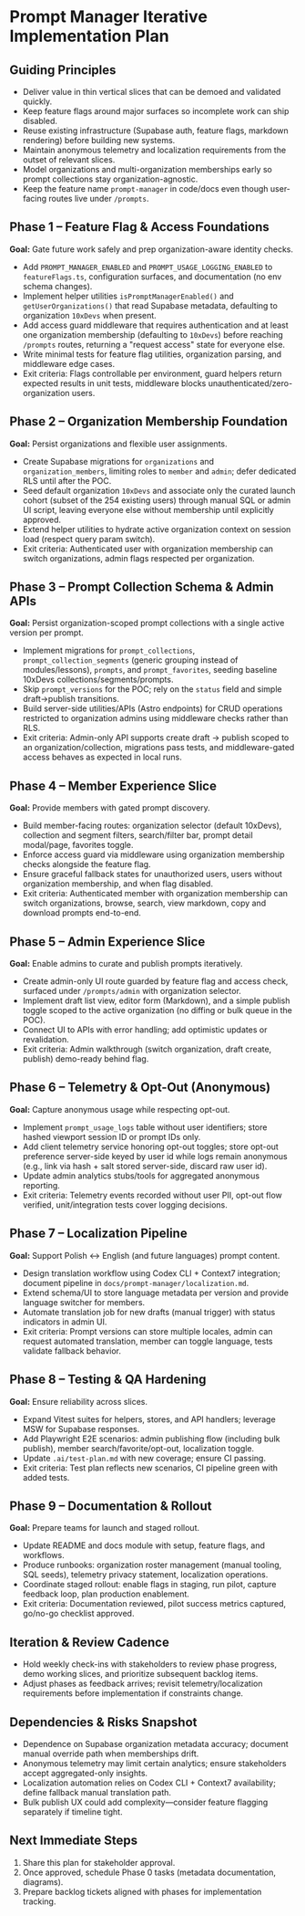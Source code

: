 # Prompt Manager Iterative Implementation Plan

## Guiding Principles
- Deliver value in thin vertical slices that can be demoed and validated quickly.
- Keep feature flags around major surfaces so incomplete work can ship disabled.
- Reuse existing infrastructure (Supabase auth, feature flags, markdown rendering) before building new systems.
- Maintain anonymous telemetry and localization requirements from the outset of relevant slices.
- Model organizations and multi-organization memberships early so prompt collections stay organization-agnostic.
- Keep the feature name `prompt-manager` in code/docs even though user-facing routes live under `/prompts`.

## Phase 1 – Feature Flag & Access Foundations
**Goal:** Gate future work safely and prep organization-aware identity checks.
- Add `PROMPT_MANAGER_ENABLED` and `PROMPT_USAGE_LOGGING_ENABLED` to `featureFlags.ts`, configuration surfaces, and documentation (no env schema changes).
- Implement helper utilities `isPromptManagerEnabled()` and `getUserOrganizations()` that read Supabase metadata, defaulting to organization `10xDevs` when present.
- Add access guard middleware that requires authentication and at least one organization membership (defaulting to `10xDevs`) before reaching `/prompts` routes, returning a "request access" state for everyone else.
- Write minimal tests for feature flag utilities, organization parsing, and middleware edge cases.
- Exit criteria: Flags controllable per environment, guard helpers return expected results in unit tests, middleware blocks unauthenticated/zero-organization users.

## Phase 2 – Organization Membership Foundation
**Goal:** Persist organizations and flexible user assignments.
- Create Supabase migrations for `organizations` and `organization_members`, limiting roles to `member` and `admin`; defer dedicated RLS until after the POC.
- Seed default organization `10xDevs` and associate only the curated launch cohort (subset of the 254 existing users) through manual SQL or admin UI script, leaving everyone else without membership until explicitly approved.
- Extend helper utilities to hydrate active organization context on session load (respect query param switch).
- Exit criteria: Authenticated user with organization membership can switch organizations, admin flags respected per organization.

## Phase 3 – Prompt Collection Schema & Admin APIs
**Goal:** Persist organization-scoped prompt collections with a single active version per prompt.
- Implement migrations for `prompt_collections`, `prompt_collection_segments` (generic grouping instead of modules/lessons), `prompts`, and `prompt_favorites`, seeding baseline 10xDevs collections/segments/prompts.
- Skip `prompt_versions` for the POC; rely on the `status` field and simple draft→publish transitions.
- Build server-side utilities/APIs (Astro endpoints) for CRUD operations restricted to organization admins using middleware checks rather than RLS.
- Exit criteria: Admin-only API supports create draft → publish scoped to an organization/collection, migrations pass tests, and middleware-gated access behaves as expected in local runs.

## Phase 4 – Member Experience Slice
**Goal:** Provide members with gated prompt discovery.
- Build member-facing routes: organization selector (default 10xDevs), collection and segment filters, search/filter bar, prompt detail modal/page, favorites toggle.
- Enforce access guard via middleware using organization membership checks alongside the feature flag.
- Ensure graceful fallback states for unauthorized users, users without organization membership, and when flag disabled.
- Exit criteria: Authenticated member with organization membership can switch organizations, browse, search, view markdown, copy and download prompts end-to-end.

## Phase 5 – Admin Experience Slice
**Goal:** Enable admins to curate and publish prompts iteratively.
- Create admin-only UI route guarded by feature flag and access check, surfaced under `/prompts/admin` with organization selector.
- Implement draft list view, editor form (Markdown), and a simple publish toggle scoped to the active organization (no diffing or bulk queue in the POC).
- Connect UI to APIs with error handling; add optimistic updates or revalidation.
- Exit criteria: Admin walkthrough (switch organization, draft create, publish) demo-ready behind flag.

## Phase 6 – Telemetry & Opt-Out (Anonymous)
**Goal:** Capture anonymous usage while respecting opt-out.
- Implement `prompt_usage_logs` table without user identifiers; store hashed viewport session ID or prompt IDs only.
- Add client telemetry service honoring opt-out toggles; store opt-out preference server-side keyed by user id while logs remain anonymous (e.g., link via hash + salt stored server-side, discard raw user id).
- Update admin analytics stubs/tools for aggregated anonymous reporting.
- Exit criteria: Telemetry events recorded without user PII, opt-out flow verified, unit/integration tests cover logging decisions.

## Phase 7 – Localization Pipeline
**Goal:** Support Polish ↔ English (and future languages) prompt content.
- Design translation workflow using Codex CLI + Context7 integration; document pipeline in `docs/prompt-manager/localization.md`.
- Extend schema/UI to store language metadata per version and provide language switcher for members.
- Automate translation job for new drafts (manual trigger) with status indicators in admin UI.
- Exit criteria: Prompt versions can store multiple locales, admin can request automated translation, member can toggle language, tests validate fallback behavior.

## Phase 8 – Testing & QA Hardening
**Goal:** Ensure reliability across slices.
- Expand Vitest suites for helpers, stores, and API handlers; leverage MSW for Supabase responses.
- Add Playwright E2E scenarios: admin publishing flow (including bulk publish), member search/favorite/opt-out, localization toggle.
- Update `.ai/test-plan.md` with new coverage; ensure CI passing.
- Exit criteria: Test plan reflects new scenarios, CI pipeline green with added tests.

## Phase 9 – Documentation & Rollout
**Goal:** Prepare teams for launch and staged rollout.
- Update README and docs module with setup, feature flags, and workflows.
- Produce runbooks: organization roster management (manual tooling, SQL seeds), telemetry privacy statement, localization operations.
- Coordinate staged rollout: enable flags in staging, run pilot, capture feedback loop, plan production enablement.
- Exit criteria: Documentation reviewed, pilot success metrics captured, go/no-go checklist approved.

## Iteration & Review Cadence
- Hold weekly check-ins with stakeholders to review phase progress, demo working slices, and prioritize subsequent backlog items.
- Adjust phases as feedback arrives; revisit telemetry/localization requirements before implementation if constraints change.

## Dependencies & Risks Snapshot
- Dependence on Supabase organization metadata accuracy; document manual override path when memberships drift.
- Anonymous telemetry may limit certain analytics; ensure stakeholders accept aggregated-only insights.
- Localization automation relies on Codex CLI + Context7 availability; define fallback manual translation path.
- Bulk publish UX could add complexity—consider feature flagging separately if timeline tight.

## Next Immediate Steps
1. Share this plan for stakeholder approval.
2. Once approved, schedule Phase 0 tasks (metadata documentation, diagrams).
3. Prepare backlog tickets aligned with phases for implementation tracking.
